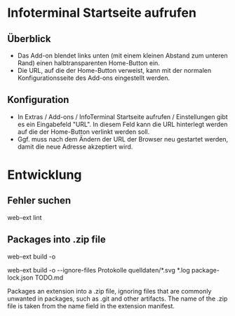 # Infoterminal Startseite aufrufen

## Überblick

- Das Add-on blendet links unten (mit einem kleinen Abstand zum unteren Rand) einen halbtransparenten Home-Button ein.
- Die URL, auf die der Home-Button verweist, kann mit der normalen Konfigurationsseite des Add-ons eingestellt werden.

## Konfiguration

- In Extras / Add-ons / InfoTerminal Startseite aufrufen / Einstellungen gibt es ein Eingabefeld "URL". In diesem Feld kann die URL hinterlegt werden auf die der Home-Button verlinkt werden soll.
- Ggf. muss nach dem Ändern der URL der Browser neu gestartet werden, damit die neue Adresse akzeptiert wird.


# Entwicklung

## Fehler suchen
web-ext lint

## Packages into .zip file
web-ext build -o

web-ext build -o --ignore-files Protokolle quelldaten/*.svg *.log package-lock.json TODO.md

Packages an extension into a .zip file, ignoring files that are commonly unwanted in packages, such as .git and other artifacts. The name of the .zip file is taken from the name field in the extension manifest.
